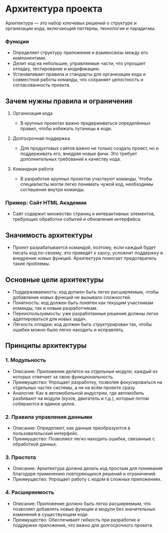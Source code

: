 # Архитектура проекта

Архитектура — это набор ключевых решений о структуре и организации кода, включающий паттерны, технологии и парадигмы.

### Функции

- Определяет структуру приложения и взаимосвязь между его компонентами.
- Делит код на небольшие, управляемые части, что упрощает отладку, тестирование и модификацию.
- Устанавливает правила и стандарты для организации кода и совместной работы команды, что сохраняет целостность и согласованность проекта.

## Зачем нужны правила и ограничения

1. Организация кода

   - В крупных проектах важно придерживаться определённых правил, чтобы избежать путаницы в коде.

2. Долгосрочная поддержка

   - Для продуктовых сайтов важно не только создать проект, но и поддерживать его, внедряя новые фичи. Это требует дополнительных требований к качеству кода.

3. Командная работа
   - В разработке крупных проектов участвуют команды. Чтобы специалисты могли легко понимать чужой код, необходимы соглашения внутри команды.

### Пример: Сайт HTML Академии

- Сайт содержит множество страниц и интерактивных элементов, требующих обработки событий и обновления интерфейса.

## Значимость архитектуры

- Проект разрабатывается командой, поэтому, если каждый будет писать код по-своему, это приведёт к хаосу, усложнит поддержку и внедрение новых функций. Архитектура помогает предотвратить такие проблемы.

## Основные цели архитектуры

- Поддерживаемость: код должен быть легко расширяемым, чтобы добавление новых функций не вызывало сложностей.
- Понятность: код должен быть понятен как текущим участникам команды, так и новым разработчикам.
- Переиспользуемость: уже разработанные решения должны легко адаптироваться для новых задач.
- Лёгкость отладки: код должен быть структурирован так, чтобы ошибки можно было легко находить и исправлять.

## Принципы архитектуры

### 1. Модульность

- Описание: Приложение делится на отдельные модули, каждый из которых отвечает за свою функциональность.
- Преимущество: Упрощает разработку, позволяя фокусироваться на отдельных частях системы, а не на всём проекте сразу.
- Аналогия: Как в автомобильной индустрии, где автомобиль разбивают на модули (кузов, двигатель и т.д.), которые потом собираются в единое целое.

### 2. Правила управления данными

- Описание: Определяют, как данные преобразуются в пользовательский интерфейс.
- Преимущество: Позволяют легко находить ошибки, связанные с обработкой данных.

### 3. Простота

- Описание: Архитектура должна делать код простым для понимания благодаря применению повторяющихся решений и ограничений.
- Преимущество: Упрощает работу с кодом в сложных приложениях.

### 4. Расширяемость

- Описание: Приложение должно быть легко расширяемым, что позволяет добавлять новые функции и модули без значительных изменений в существующем коде.
- Преимущество: Обеспечивает гибкость при разработке и поддержке приложения, что важно для долгосрочного проекта.
